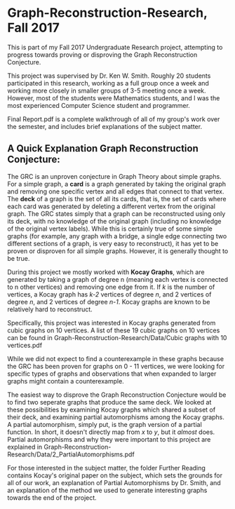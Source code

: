 # Graph-Reconstruction-Research, Fall 2017
This is part of my Fall 2017 Undergraduate Research project, attempting to progress towards proving or disproving the Graph Reconstruction Conjecture.

This project was supervised by Dr. Ken W. Smith. Roughly 20 students participated in this research, working as a full group once a week and working more closely in smaller groups of 3-5 meeting once a week. However, most of the students were Mathematics students, and I was the most experienced Computer Science student and programmer. 

Final Report.pdf is a complete walkthrough of all of my group's work over the semester, and includes brief explanations of the subject matter.

## A  Quick Explanation Graph Reconstruction Conjecture:
The GRC is an unproven conjecture in Graph Theory about simple graphs. For a simple graph, a **card** is a graph generated by taking the original graph and removing one specific vertex and all edges that connect to that vertex. The **deck** of a graph is the set of all its cards, that is, the set of cards where each card was generated by deleting a different vertex from the original graph. The GRC states simply that a graph can be reconstructed using only its deck, with no knowledge of the original graph (including no knowledge of the original vertex labels). While this is certainly true of some simple graphs (for example, any graph with a bridge, a single edge connecting two different sections of a graph, is very easy to reconstruct), it has yet to be proven or disproven for all simple graphs. However, it is generally thought to be true.

During this project we mostly worked with **Kocay Graphs**, which are generated by taking a graph of degree n (meaning each vertex is connected to n other vertices) and removing one edge from it. If *k* is the number of vertices, a Kocay graph has *k-2* vertices of degree *n*, and 2 vertices of degree *n*, and 2 vertices of degree *n-1*. Kocay graphs are known to be relatively hard to reconstruct.

Specifically, this project was interested in Kocay graphs generated from cubic graphs on 10 vertices. A list of these 19 cubic graphs on 10 vertices can be found in Graph-Reconstruction-Research/Data/Cubic graphs with 10 vertices.pdf

While we did not expect to find a counterexample in these graphs because the GRC has been proven for graphs on 0 - 11 vertices, we were looking for specific types of graphs and observations that when expanded to larger graphs might contain a counterexample.

The easiest way to disprove the Graph Reconstruction Conjecture would be to find two seperate graphs that produce the same deck. We looked at these possibilities by examining Kocay graphs which shared a subset of their deck, and examining partial automorphisms among the Kocay graphs. A partial automorphism, simply put, is the graph version of a partial function. In short, it doesn't directly map from *x* to *y*, but it *almost* does. Partial automorphisms and why they were important to this project are explained in Graph-Reconstruction-Research/Data/2_PartialAutomorphisms.pdf

For those interested in the subject matter, the folder Further Reading contains Kocay's original paper on the subject, which sets the grounds for all of our work, an explanation of Partial Automorphisms by Dr. Smith, and an explanation of the method we used to generate interesting graphs towards the end of the project.

